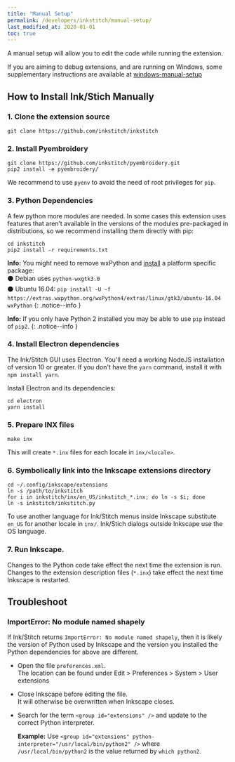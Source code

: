 ```yaml
---
title: "Manual Setup"
permalink: /developers/inkstitch/manual-setup/
last_modified_at: 2020-01-01
toc: true
---
```

A manual setup will allow you to edit the code while running the extension.

If you are aiming to debug extensions, and are running on Windows, some supplementary instructions are available at [windows-manual-setup](/developers/inkstitch/windows-manual-setup/)

## How to Install Ink/Stich Manually

### 1. Clone the extension source

```
git clone https://github.com/inkstitch/inkstitch
```

### 2. Install Pyembroidery

```
git clone https://github.com/inkstitch/pyembroidery.git
pip2 install -e pyembroidery/
```

We recommend to use `pyenv` to avoid the need of root privileges for `pip`.

### 3. Python Dependencies

A few python more modules are needed.
In some cases this extension uses features that aren’t available in the versions of the modules pre-packaged in distributions, so we recommend installing them directly with pip:

```
cd inkstitch
pip2 install -r requirements.txt
```

**Info:** You might need to remove wxPython and [install](https://wiki.wxpython.org/How%20to%20install%20wxPython) a platform specific package:<br />
   ⚫ Debian uses `python-wxgtk3.0`<br />
   ⚫ Ubuntu 16.04: `pip install -U -f https://extras.wxpython.org/wxPython4/extras/linux/gtk3/ubuntu-16.04 wxPython`
{: .notice--info }

**Info:** If you only have Python 2 installed you may be able to use `pip` instead of `pip2`.
{: .notice--info }

### 4. Install Electron dependencies

The Ink/Stitch GUI uses Electron.  You'll need a working NodeJS installation of version 10 or greater.  If you don't have the `yarn` command, install it with `npm install yarn`.

Install Electron and its dependencies:

```
cd electron
yarn install
```

### 5. Prepare INX files

```
make inx
```

This will create `*.inx` files for each locale in `inx/<locale>`.

### 6. Symbolically link into the Inkscape extensions directory

```
cd ~/.config/inkscape/extensions
ln -s /path/to/inkstitch
for i in inkstitch/inx/en_US/inkstitch_*.inx; do ln -s $i; done
ln -s inkstitch/inkstitch.py
```

To use another language for Ink/Stitch menus inside Inkscape substitute `en_US` for another locale in `inx/`. Ink/Stich dialogs outside Inkscape use the OS language.

### 7. Run Inkscape.

Changes to the Python code take effect the next time the extension is run. Changes to the extension description files (`*.inx`) take effect the next time Inkscape is restarted.

## Troubleshoot

### ImportError: No module named shapely

If Ink/Stitch returns `ImportError: No module named shapely`, then it is likely the version of Python used by Inkscape and the version you installed the Python dependencies for above are different.

* Open the file `preferences.xml`.<br>
  The location can be found under Edit > Preferences > System > User extensions
* Close Inkscape before editing the file.<br>
  It will otherwise be overwritten when Inkscape closes.
* Search for the term `<group id="extensions" />` and update to the correct Python interpreter.

  **Example:** Use `<group id="extensions" python-interpreter="/usr/local/bin/python2" />` where `/usr/local/bin/python2` is the value returned by `which python2`.
